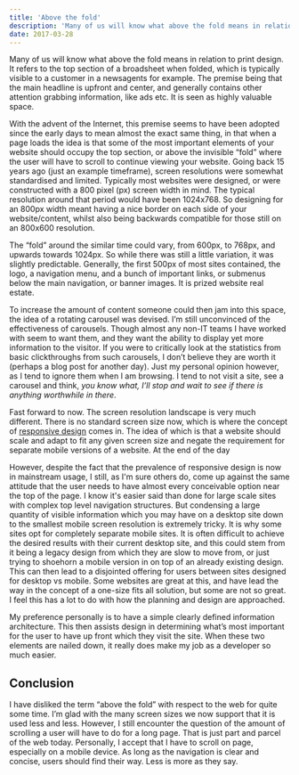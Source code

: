 ```yaml
---
title: 'Above the fold'
description: 'Many of us will know what above the fold means in relation to print design. It refers to the top section of a broadsheet when folded, which is typically visible to a customer in a newsagents for example.'
date: 2017-03-28
---
```


Many of us will know what above the fold means in relation to print design. It refers to the top section of a broadsheet when folded, which is typically visible to a customer in a newsagents for example. The premise being that the main headline is upfront and center, and generally contains other attention grabbing information, like ads etc. It is seen as highly valuable space.

With the advent of the Internet, this premise seems to have been adopted since the early days to mean almost the exact same thing, in that when a page loads the idea is that some of the most important elements of your website should occupy the top section, or above the invisible &ldquo;fold&rdquo; where the user will have to scroll to continue viewing your website. Going back 15 years ago (just an example timeframe), screen resolutions were somewhat standardised and limited. Typically most websites were designed, or were constructed with a 800 pixel (px) screen width in mind. The typical resolution around that period would have been 1024x768. So designing for an 800px width meant having a nice border on each side of your website/content, whilst also being backwards compatible for those still on an 800x600 resolution.

The &ldquo;fold&rdquo; around the similar time could vary, from 600px, to 768px, and upwards towards 1024px. So while there was still a little variation, it was slightly predictable. Generally, the first 500px of most sites contained, the logo, a navigation menu, and a bunch of important links, or submenus below the main navigation, or banner images. It is prized website real estate.

To increase the amount of content someone could then jam into this space, the idea of a rotating carousel was devised. I’m still unconvinced of the effectiveness of carousels. Though almost any non-IT teams I have worked with seem to want them, and they want the ability to display yet more information to the visitor. If you were to critically look at the statistics from basic clickthroughs from such carousels, I don’t believe they are worth it (perhaps a blog post for another day). Just my personal opinion however, as I tend to ignore them when I am browsing. I tend to not visit a site, see a carousel and think, <em>you know what, I’ll stop and wait to see if there is anything worthwhile in there</em>.

Fast forward to now. The screen resolution landscape is very much different. There is no standard screen size now, which is where the concept of <a href="https://alistapart.com/article/responsive-web-design">responsive design</a> comes in. The idea of which is that a website should scale and adapt to fit any given screen size and negate the requirement for separate mobile versions of a website. At the end of the day

However, despite the fact that the prevalence of responsive design is now in mainstream usage, I still, as I'm sure others do, come up against the same attitude that the user needs to have almost every conceivable option near the top of the page. I know it's easier said than done for large scale sites with complex top level navigation structures. But condensing a large quantity of visible information which you may have on a desktop site down to the smallest mobile screen resolution is extremely tricky. It is why some sites opt for completely separate mobile sites. It is often difficult to achieve the desired results with their current desktop site, and this could stem from it being a legacy design from which they are slow to move from, or just trying to shoehorn a mobile version in on top of an already existing design. This can then lead to a disjointed offering for users between sites designed for desktop vs mobile. Some websites are great at this, and have lead the way in the concept of a one-size fits all solution, but some are not so great. I feel this has a lot to do with how the planning and design are approached.

My preference personally is to have a simple clearly defined information architecture. This then assists design in determining what’s most important for the user to have up front which they visit the site. When these two elements are nailed down, it really does make my job as a developer so much easier.

## Conclusion

I have disliked the term &ldquo;above the fold&rdquo; with respect to the web for quite some time. I’m glad with the many screen sizes we now support that it is used less and less. However, I still encounter the question of the amount of scrolling a user will have to do for a long page. That is just part and parcel of the web today. Personally, I accept that I have to scroll on page, especially on a mobile device. As long as the navigation is clear and concise, users should find their way. Less is more as they say.
